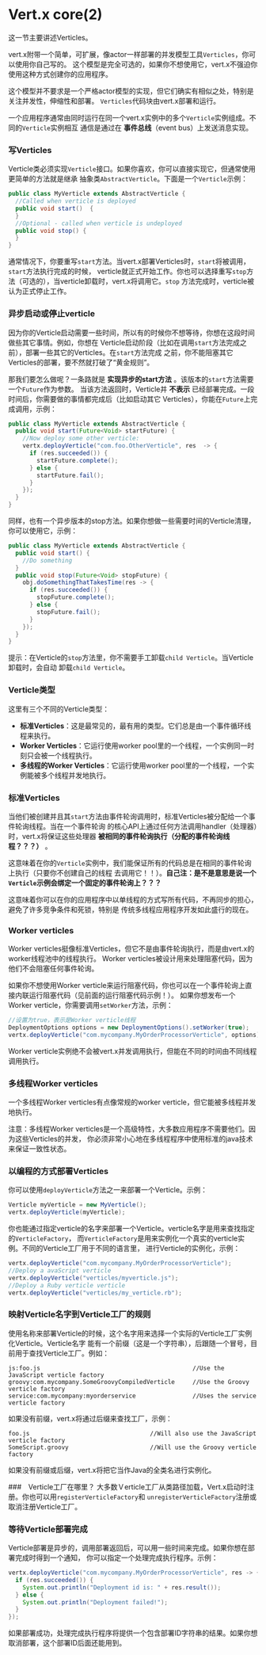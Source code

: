 Vert.x core(2)
====================================

这一节主要讲述Verticles。

vert.x附带一个简单，可扩展，像actor一样部署的并发模型工具`Verticles`，你可以使用你自己写的。
这个模型是完全可选的，如果你不想使用它，vert.x不强迫你使用这种方式创建你的应用程序。

这个模型并不要求是一个严格actor模型的实现，但它们确实有相似之处，特别是关注并发性，伸缩性和部署。
`Verticles`代码块由vert.x部署和运行。

一个应用程序通常由同时运行在同一个vert.x实例中的多个`Verticle`实例组成。不同的`Verticle`实例相互
通信是通过在 **事件总线**（event bus）上发送消息实现。

### 写Verticles
Verticle类必须实现`Verticle`接口。如果你喜欢，你可以直接实现它，但通常使用更简单的方法就是继承
抽象类`AbstractVerticle`。下面是一个`Verticle`示例：
```java
public class MyVerticle extends AbstractVerticle {
  //Called when verticle is deployed
  public void start()  {
  }
  //Optional - called when verticle is undeployed
  public void stop() {
  }
}
```
通常情况下，你要重写`start`方法。当vert.x部署Verticles时，`start`将被调用，`start`方法执行完成的时候，
verticle就正式开始工作。你也可以选择重写`stop`方法（可选的），当verticle卸载时，vert.x将调用它。`stop`
方法完成时，verticle被认为正式停止工作。

### 异步启动或停止verticle
因为你的Verticle启动需要一些时间，所以有的时候你不想等待，你想在这段时间做些其它事情。例如，你想在
Verticle启动阶段（比如在调用`start`方法完成之前），部署一些其它的Verticles。在`start`方法完成
之前，你不能阻塞其它Verticles的部署，要不然就打破了“黄金规则”。

那我们要怎么做呢？一条路就是 **实现异步的start方法** 。该版本的`start`方法需要一个`Future`作为参数。
当该方法返回时，Verticle并 **不表示** 已经部署完成。一段时间后，你需要做的事情都完成后（比如启动其它
Verticles），你能在`Future`上完成调用，示例：
```java
public class MyVerticle extends AbstractVerticle {
  public void start(Future<Void> startFuture) {
    //Now deploy some other verticle:
    vertx.deployVerticle("com.foo.OtherVerticle", res  -> {
      if (res.succeeded()) {
        startFuture.complete();
      } else {
        startFuture.fail();
      }
    });
  }
}
```
同样，也有一个异步版本的stop方法。如果你想做一些需要时间的Verticle清理，你可以使用它，示例：
```java
public class MyVerticle extends AbstractVerticle {
  public void start() {
    //Do something
  }
  public void stop(Future<Void> stopFuture) {
    obj.doSomethingThatTakesTime(res -> {
      if (res.succeeded()) {
        stopFuture.complete();
      } else {
        stopFuture.fail();
      }
    });
  }
}
```
提示：在Verticle的`stop`方法里，你不需要手工卸载`child Verticle`。当Verticle卸载时，会自动
卸载`child Verticle`。

### Verticle类型
这里有三个不同的Verticle类型：
+ **标准Verticles**：这是最常见的，最有用的类型。它们总是由一个事件循环线程来执行。
+ **Worker Verticles**：它运行使用worker pool里的一个线程，一个实例同一时刻只会被一个线程执行。
+ **多线程的Worker Verticles**：它运行使用worker pool里的一个线程，一个实例能被多个线程并发地执行。

### 标准Verticles
当他们被创建并且其`start`方法由事件轮询调用时，标准Verticles被分配给一个事件轮询线程。当在一个事件轮询
的核心API上通过任何方法调用handler（处理器）时，vert.x将保证这些处理器 **被相同的事件轮询执行（分配的事件轮询线程？？？）** 。

这意味着在你的`Verticle`实例中，我们能保证所有的代码总是在相同的事件轮询上执行（只要你不创建自己的线程
去调用它！！）。**自己注：是不是意思是说一个`Verticle`示例会绑定一个固定的事件轮询上？？？**

这意味着你可以在你的应用程序中以单线程的方式写所有代码，不再同步的担心，避免了许多竞争条件和死锁，特别是
传统多线程应用程序开发如此盛行的现在。

### Worker verticles
Worker verticles挺像标准Verticles，但它不是由事件轮询执行，而是由vert.x的worker线程池中的线程执行。
Worker verticles被设计用来处理阻塞代码，因为他们不会阻塞任何事件轮询。

如果你不想使用Worker verticle来运行阻塞代码，你也可以在一个事件轮询上直接内联运行阻塞代码（见前面的运行阻塞代码示例！）。
如果你想发布一个Worker verticle，你需要调用`setWorker`方法，示例：
```java
//设置为true，表示是Worker verticle线程
DeploymentOptions options = new DeploymentOptions().setWorker(true);
vertx.deployVerticle("com.mycompany.MyOrderProcessorVerticle", options);
```
Worker verticle实例绝不会被vert.x并发调用执行，但能在不同的时间由不同线程调用执行。
### 多线程Worker verticles
一个多线程Worker verticles有点像常规的worker verticle，但它能被多线程并发地执行。

注意：多线程Worker verticles是一个高级特性，大多数应用程序不需要他们。因为这些Verticles的并发，
你必须非常小心地在多线程程序中使用标准的java技术来保证一致性状态。

### 以编程的方式部署Verticles
你可以使用`deployVerticle`方法之一来部署一个Verticle。示例：
```java
Verticle myVerticle = new MyVerticle();
vertx.deployVerticle(myVerticle);
```
你也能通过指定verticle的名字来部署一个Verticle。verticle名字是用来查找指定的`VerticleFactory`，
而`VerticleFactory`是用来实例化一个真实的verticle实例。不同的Verticle工厂用于不同的语言里，
进行Verticle的实例化，示例：
```java
vertx.deployVerticle("com.mycompany.MyOrderProcessorVerticle");
//Deploy a avaScript verticle
vertx.deployVerticle("verticles/myverticle.js");
//Deploy a Ruby verticle verticle
vertx.deployVerticle("verticles/my_verticle.rb");
```
### 映射Verticle名字到Verticle工厂的规则
使用名称来部署Verticle的时候，这个名字用来选择一个实际的Verticle工厂实例化Verticle。Verticle名字
能有一个前缀（这是一个字符串），后跟随一个冒号，目前用于查找Verticle工厂。例如：
```
js:foo.js                                           //Use the JavaScript verticle factory
groovy:com.mycompany.SomeGroovyCompiledVerticle     //Use the Groovy verticle factory
service:com.mycompany:myorderservice                //Uses the service verticle factory
```
如果没有前缀，vert.x将通过后缀来查找工厂，示例：
```
foo.js                                  //Will also use the JavaScript verticle factory
SomeScript.groovy                       //Will use the Groovy verticle factory
```
如果没有前缀或后缀，vert.x将把它当作Java的全类名进行实例化。

###　Verticle工厂在哪里？
大多数Ｖerticle工厂从类路径加载，Vert.x启动时注册。你也可以用`registerVerticleFactory`和
`unregisterVerticleFactory`注册或取消注册Verticle工厂。

### 等待Verticle部署完成
Verticle部署是异步的，调用部署返回后，可以用一些时间来完成。如果你想在部署完成时得到一个通知，
你可以指定一个处理完成执行程序。示例：
```java
vertx.deployVerticle("com.mycompany.MyOrderProcessorVerticle", res -> {
  if (res.succeeded()) {
    System.out.println("Deployment id is: " + res.result());
  } else {
    System.out.println("Deployment failed!");
  }
});
```
如果部署成功，处理完成执行程序将提供一个包含部署ID字符串的结果。如果你想取消部署，这个部署ID后面还能用到。
